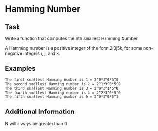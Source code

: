 # Hamming Number

## Task

Write a function that computes the nth smallest Hamming Number

A Hamming number is a positive integer of the form 2i3j5k, for some non-negative integers i, j, and k.

## Examples
```
The first smallest Hamming number is 1 = 2^0*3^0*5^0
The second smallest Hamming number is 2 = 2^1*3^0*5^0
The third smallest Hamming number is 3 = 2^0*3^1*5^0
The fourth smallest Hamming number is 4 = 2^2*3^0*5^0
The fifth smallest Hamming number is 5 = 2^0*3^0*5^1
```

## Additional Information
N will always be greater than 0